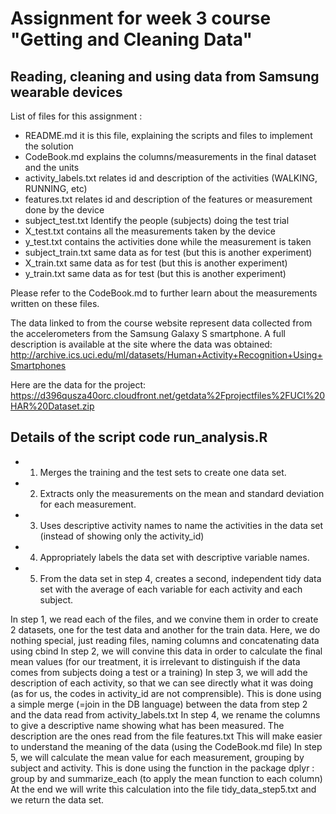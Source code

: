 # Assignment for week 3 course "Getting and Cleaning Data" 

## Reading, cleaning and using data from Samsung wearable devices

List of files for this assignment :
- README.md  it is this file, explaining the scripts and files to implement the solution
- CodeBook.md explains the columns/measurements in the final dataset and the units
- activity_labels.txt  relates id and description of the activities (WALKING, RUNNING, etc)
- features.txt  relates id and description of the features or measurement done by the device
- subject_test.txt Identify the people (subjects) doing the test trial
- X_test.txt  contains all the measurements taken by the device
- y_test.txt  contains the activities done while the measurement is taken
- subject_train.txt  same data as for test (but this is another experiment)
- X_train.txt   same data as for test (but this is another experiment)
- y_train.txt   same data as for test (but this is another experiment)

Please refer to the CodeBook.md to further learn about the measurements written on these files. 

The data linked to from the course website represent data collected from the accelerometers from the Samsung Galaxy S smartphone. A full description is available at the site where the data was obtained:
http://archive.ics.uci.edu/ml/datasets/Human+Activity+Recognition+Using+Smartphones

Here are the data for the project:
https://d396qusza40orc.cloudfront.net/getdata%2Fprojectfiles%2FUCI%20HAR%20Dataset.zip

## Details of the script code run_analysis.R

* 1) Merges the training and the test sets to create one data set. 
* 2) Extracts only the measurements on the mean and standard deviation for each measurement. 
* 3) Uses descriptive activity names to name the activities in the data set (instead of showing only the activity_id)
* 4) Appropriately labels the data set with descriptive variable names. 
* 5) From the data set in step 4, creates a second, independent tidy data set with the average of each variable for each activity and each subject.

In step 1, we read each of the files, and we convine them in order to create 2 datasets, one for the test data and another for the train data. Here, we do nothing special, just reading files, naming columns and concatenating data using cbind
In step 2, we will convine this data in order to calculate the final mean values (for our treatment, it is irrelevant to distinguish if the data comes from subjects doing a test or a training)
In step 3, we will add the description of each activity, so that we can see directly what it was doing (as for us, the codes in activity_id are not comprensible). This is done using a simple merge (=join in the DB language) between the data from step 2 and the data read from activity_labels.txt
In step 4, we rename the columns to give a descriptive name showing what has been measured. The description are the ones read from the file features.txt This will make easier to understand the meaning of the data (using the CodeBook.md file)
In step 5, we will calculate the mean value for each measurement, grouping by subject and activity. This is done using the function in the package dplyr : group by and summarize_each (to apply the mean function to each column)
At the end we will write this calculation into the file tidy_data_step5.txt and we return the data set.

